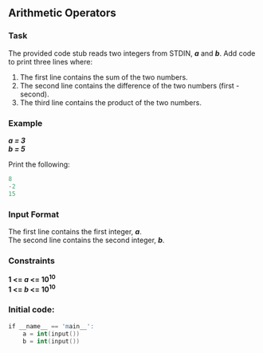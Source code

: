 ## Arithmetic Operators   

### Task   
The provided code stub reads two integers from STDIN, _**a**_ and _**b**_. Add code to print three lines where:   
1. The first line contains the sum of the two numbers.   
2. The second line contains the difference of the two numbers (first - second).   
3. The third line contains the product of the two numbers.   

### Example   
_**a = 3   
b = 5**_   

Print the following:   
```s
8   
-2   
15   
```
### Input Format ###  
The first line contains the first integer, _**a**_.   
The second line contains the second integer, _**b**_.   

### Constraints ###   
**1 <= _a_ <= 10<sup>10</sup>   
1 <= _b_ <= 10<sup>10</sup>**   

### Initial code: ###   
```s
if __name__ == 'main__':   
    a = int(input())   
    b = int(input())   
```
